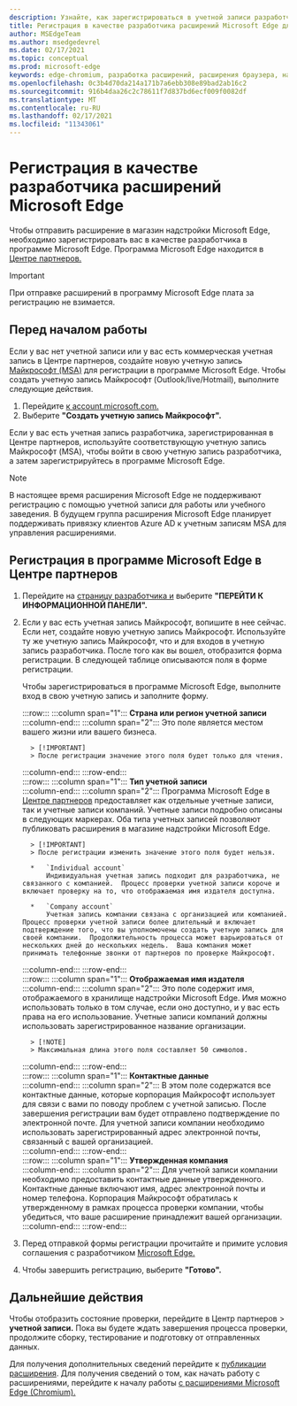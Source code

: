 ```yaml
---
description: Узнайте, как зарегистрироваться в учетной записи разработчика для публикации расширений в магазине надстройки Microsoft Edge
title: Регистрация в качестве разработчика расширений Microsoft Edge для публикации расширений
author: MSEdgeTeam
ms.author: msedgedevrel
ms.date: 02/17/2021
ms.topic: conceptual
ms.prod: microsoft-edge
keywords: edge-chromium, разработка расширений, расширения браузера, надстройки, Центр партнеров, разработчик
ms.openlocfilehash: 0c3b4d70da214a171b7a6ebb308e89bad2ab16c2
ms.sourcegitcommit: 916b4daa26c2c78611f7d837bd6ecf009f0082df
ms.translationtype: MT
ms.contentlocale: ru-RU
ms.lasthandoff: 02/17/2021
ms.locfileid: "11343061"
---
```

# Регистрация в качестве разработчика расширений Microsoft Edge  

Чтобы отправить расширение в магазин надстройки Microsoft Edge, необходимо зарегистрировать вас в качестве разработчика в программе Microsoft Edge.  Программа Microsoft Edge находится в [Центре партнеров.][MicrosoftPartnerCenter]  

> [!IMPORTANT]
> При отправке расширений в программу Microsoft Edge плата за регистрацию не взимается.  

## Перед началом работы  

Если у вас нет учетной записи или у вас есть коммерческая учетная запись в Центре партнеров, создайте новую учетную запись [Майкрософт (MSA)][WindowsCommunityEverythingAboutMicrosoftAccounts] для регистрации в программе Microsoft Edge.  Чтобы создать учетную запись Майкрософт \(Outlook/live/Hotmail\), выполните следующие действия.  

1.  Перейдите [к account.microsoft.com.][MicrosoftAccount]  
1.  Выберите **"Создать учетную запись Майкрософт".**  
    
Если у вас есть учетная запись разработчика, зарегистрированная в Центре партнеров, используйте соответствующую учетную запись Майкрософт \(MSA\), чтобы войти в свою учетную запись разработчика, а затем зарегистрируйтесь в программе Microsoft Edge.  

> [!NOTE]
> В настоящее время расширения Microsoft Edge не поддерживают регистрацию с помощью учетной записи для работы или учебного заведения.  В будущем группа расширения Microsoft Edge планирует поддерживать привязку клиентов Azure AD к учетным записям MSA для управления расширениями.  

## Регистрация в программе Microsoft Edge в Центре партнеров  

1.  Перейдите на [страницу разработчика и][MicrosoftPartnerCenter] выберите **"ПЕРЕЙТИ К ИНФОРМАЦИОННОЙ ПАНЕЛИ".**  
1.  Если у вас есть учетная запись Майкрософт, вопишите в нее сейчас.  Если нет, создайте новую учетную запись Майкрософт.  Используйте ту же учетную запись Майкрософт, что и для входов в учетную запись разработчика.  После того как вы вошел, отобразится форма регистрации. В следующей таблице описываются поля в форме регистрации.  
    
    Чтобы зарегистрироваться в программе Microsoft Edge, выполните вход в свою учетную запись и заполните форму.  
    
    :::row:::
       :::column span="1":::
          **Страна или регион учетной записи**  
       :::column-end:::
       :::column span="2":::
          Это поле является местом вашего жизни или вашего бизнеса.  
          
          > [!IMPORTANT]
          > После регистрации значение этого поля будет только для чтения.  
          
       :::column-end:::
    :::row-end:::  
    :::row:::
       :::column span="1":::
          **Тип учетной записи**  
       :::column-end:::
       :::column span="2":::
          Программа Microsoft Edge в [Центре партнеров][MicrosoftPartnerCenter] предоставляет как отдельные учетные записи, так и учетные записи компаний.  Учетные записи подробно описаны в следующих маркерах.  Оба типа учетных записей позволяют публиковать расширения в магазине надстройки Microsoft Edge.  
          
          > [!IMPORTANT]
          > После регистрации изменить значение этого поля будет нельзя.  
          
          *   `Individual account`  
              Индивидуальная учетная запись подходит для разработчика, не связанного с компанией.  Процесс проверки учетной записи короче и включает проверку на то, что отображаемая имя издателя доступна.  

          *   `Company account`  
              Учетная запись компании связана с организацией или компанией.  Процесс проверки учетной записи более длительный и включает подтверждение того, что вы уполномочены создать учетную запись для своей компании.  Продолжительность процесса может варьироваться от нескольких дней до нескольких недель.  Ваша компания может принимать телефонные звонки от партнеров по проверке Майкрософт.  
              
       :::column-end:::
    :::row-end:::  
    :::row:::
       :::column span="1":::
          **Отображаемая имя издателя**  
       :::column-end:::
       :::column span="2":::
          Это поле содержит имя, отображаемого в хранилище надстройки Microsoft Edge.  Имя можно использовать только в том случае, если оно доступно, и у вас есть права на его использование.  Учетные записи компаний должны использовать зарегистрированное название организации.  
          
          > [!NOTE]
          > Максимальная длина этого поля составляет 50 символов.  
          
       :::column-end:::
    :::row-end:::  
    :::row:::
       :::column span="1":::
          **Контактные данные**  
       :::column-end:::
       :::column span="2":::
          В этом поле содержатся все контактные данные, которые корпорация Майкрософт использует для связи с вами по поводу проблем с учетной записью.  После завершения регистрации вам будет отправлено подтверждение по электронной почте.  Для учетной записи компании необходимо использовать зарегистрированный адрес электронной почты, связанный с вашей организацией.  
       :::column-end:::
    :::row-end:::  
    :::row:::
       :::column span="1":::
          **Утвержденная компания**  
       :::column-end:::
       :::column span="2":::
          Для учетной записи компании необходимо предоставить контактные данные утвержденного.  Контактные данные включают имя, адрес электронной почты и номер телефона.  Корпорация Майкрософт обратилась к утвержденному в рамках процесса проверки компании, чтобы убедиться, что ваше расширение принадлежит вашей организации.  
       :::column-end:::
    :::row-end:::  
    
1.  Перед отправкой формы регистрации прочитайте и примите условия соглашения с разработчиком [Microsoft Edge.][MicrosoftAppDeveloperAgreement]  
1.  Чтобы завершить регистрацию, выберите **"Готово".**  
    
## Дальнейшие действия  

Чтобы отобразить состояние проверки, перейдите в Центр партнеров > **учетной записи.**  Пока вы будете ждать завершения процесса проверки, продолжите сборку, тестирование и подготовку от отправленных данных.  

Для получения дополнительных сведений перейдите к [публикации расширения][ExtensionsChromiumPublishExtension].  Для получения сведений о том, как начать работу с расширениями, перейдите к началу работы [с расширениями Microsoft Edge (Chromium).][ExtensionsChromiumGettingStartedIndex]  

<!-- links -->  

[ExtensionsChromiumGettingStartedIndex]: ../getting-started/index.md "Начало работы с расширениями Microsoft Edge (Chromium) | Документы Майкрософт"  
[ExtensionsChromiumPublishExtension]:  ./publish-extension.md "Публикация расширения | Документы Майкрософт"  

[MicrosoftAppDeveloperAgreement]:  /legal/windows/agreements/app-developer-agreement "Соглашение с разработчиком | Документы Майкрософт"  

[MicrosoftAccount]:  https://account.microsoft.com/account "Учетная запись Майкрософт"  

[MicrosoftPartnerCenter]:  https://partner.microsoft.com/dashboard/microsoftedge/public/login?ref=dd "Центр партнеров"  

[WindowsCommunityEverythingAboutMicrosoftAccounts]:  https://community.windows.com/stories/everything-you-need-to-know-about-microsoft-accounts "Все, что вам нужно знать об учетных записях Майкрософт, | Сообщество Windows"  
